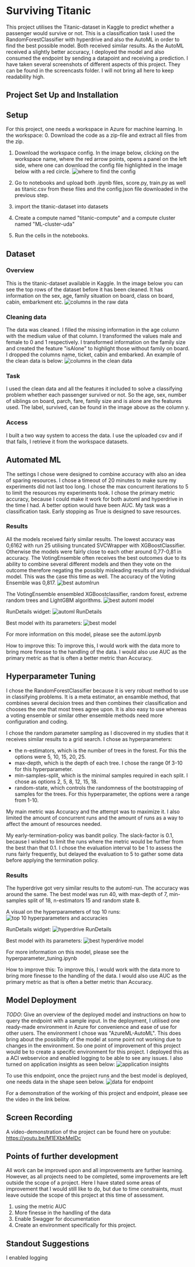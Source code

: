 # Surviving Titanic

This project utilises the Titanic-dataset in Kaggle to predict whether a passenger would survive or not. This is a classification task I used the RandomForestClassifier with hyperdrive and also the AutoML in order to find the best possible model. Both received similar results. As the AutoML received a slightly better accuracy, I deployed the model and also consumed the endpoint by sending a datapoint and receiving a prediction. I have taken several screenshots of different aspects of this project. They can be found in the screencasts folder. I will not bring all here to keep readability high.

## Project Set Up and Installation

## Setup
For this project, one needs a workspace in Azure for machine learning. In the workspace:
0. Download the code as a zip-file and extract all files from the zip.
1. Download the workspace config. In the image below, clicking on the workspace name, where the red arrow points, opens a panel on the left side, where one can download the config file highlighted in the image below with a red circle.
![where to find the config](/screenshots/get_config.png)

2. Go to notebooks and upload both .ipynb files, score.py, train.py as well as titanic.csv from these files and the config.json file downloaded in the previous step.
3. import the titanic-dataset into datasets
4. Create a compute named "titanic-compute" and a compute cluster named "ML-cluster-uda"
5. Run the cells in the notebooks.

## Dataset

### Overview
This is the titanic-dataset available in Kaggle. In the image below you can see the top rows of the dataset before it has been cleaned. It has information on the sex, age, family situation on board, class on board, cabin, embarkment etc.
![columns in the raw data](/screenshots/raw_data.png)

### Cleaning data
The data was cleaned. I filled the missing information in the age column with the medium value of that column. I transformed the values male and female to 0 and 1 respectively. I transformed information on the family size and created the feature "isAlone" to highlight those without family on board. I dropped the columns name, ticket, cabin and embarked. An example of the clean data is below:
![columns in the clean data](/screenshots/clean_data.png)

### Task
I used the clean data and all the features it included to solve a classifying problem whether each passenger survived or not. So the age, sex, number of siblings on board, parch, fare, family size and is alone are the features used. The label, survived, can be found in the image above as the column y.

### Access
I built a two way system to access the data. I use the uploaded csv and if that fails, I retrieve it from the workspace datasets.

## Automated ML
The settings I chose were designed to combine accuracy with also an idea of sparing resources. I chose a timeout of 20 minutes to make sure my experiments did not last too long. I chose the max concurrent iterations to 5 to limit the resources my experiments took. I chose the primary metric accuracy, because I could make it work for both automl and hyperdrive in the time I had. A better option would have been AUC. My task was a classification task. Early stopping as True is designed to save resources.

### Results
All the models received fairly similar results. The lowest accuracy was 0,6162 with run 25 utilising truncated SVCWrapper with XGBoostClassifier. Otherwise the models were fairly close to each other around 0,77-0,81 in accuracy. The VotingEnsemble often receives the best outcomes due to its ability to combine several different models and then they vote on the outcome therefore negating the possibly misleading results of any individual model. This was the case this time as well. The accuracy of the Voting Ensemble was 0,817. 
![best automlrun](/screenshots/best_automl_run_102.png)

The VotingEnsemble ensembled XGBoostclassifier, random forest, extreme random trees and LightGBM algorithms.
![best automl model](/screenshots/best_automl_model.png)

RunDetails widget:
![automl RunDetails](/screenshots/RunDetails_automl.png)

Best model with its parameters:
![best model](/screenshots/best_automl_model.png)

For more information on this model, please see the automl.ipynb

How to improve this: To improve this, I would work with the data more to bring more finesse to the handling of the data. I would also use AUC as the primary metric as that is often a better metric than Accuracy.


## Hyperparameter Tuning

I chose the RandomForestClassifier because it is very robust method to use in classifying problems. It is a meta estimator, an ensamble method, that combines several decision trees and then combines their classification and chooses the one that most trees agree upon. It is also easy to use whereas a voting ensemble or similar other ensemble methods need more configuration and coding.

I chose the random parameter sampling as I discovered in my studies that it receives similar results to a grid search. I chose as hyperparameters: 
* the n-estimators, which is the number of trees in the forest. For this the options were 5, 10, 15, 20, 25.
* max-depth, which is the depth of each tree. I chose the range 0f 3-10 for this hyperparameter.
* min-samples-split, which is the minimal samples required in each split. I chose as options 2, 5, 8, 12, 15, 18. 
* random-state, which controls the randomness of the bootstrapping of samples for the trees. For this hyperparameter, the options were a range from 1-10.

My main metric was Accuracy and the attempt was to maximize it. I also limited the amount of concurrent runs and the amount of runs as a way to affect the amount of resources needed.

My early-termination-policy was bandit policy. The slack-factor is 0.1, because I wished to limit the runs where the metric would be further from the best than that 0.1. I chose the evaluation interval to be 1 to assess the runs fairly frequently, but delayed the evaluation to 5 to gather some data before applying the termination policy.

### Results
The hyperdrive got very similar results to the automl-run. The accuracy was around the same. The best model was run 40, with max-depth of 7, min-samples split of 18, n-estimators 15 and random state 8. 

A visual on the hyperparameters of top 10 runs:
![top 10 hyperparameters and accuracies](/screenshots/hyperdrive_parameters_visual.png)

RunDetails widget:
![hyperdrive RunDetails](/screenshots/rundetails_hyperdrive.png)

Best model with its parameters:
![best hyperdrive model](/screenshots/best_hyperdrive_model.png)

For more information on this model, please see the hyperparameter_tuning.ipynb

How to improve this: To improve this, I would work with the data more to bring more finesse to the handling of the data. I would also use AUC as the primary metric as that is often a better metric than Accuracy.

## Model Deployment
*TODO*: Give an overview of the deployed model and instructions on how to query the endpoint with a sample input.
In the deployment, I utilised one ready-made environment in Azure for convenience and ease of use for other users. The environment I chose was "AzureML-AutoML". This does bring about the possibility of the model at some point not working due to changes in the environment. So one point of improvement of this project would be to create a specific environment for this project.
I deployed this as a ACI webservice and enabled logging to be able to see any issues. I also turned on application insights as seen below:
![application insights](/screenshots/application_insights.png)

To use this endpoint, once the project runs and the best model is deployed, one needs data in the shape seen below.
![data for endpoint](/screenshots/data_for_endpoint.png)

For a demonstration of the working of this project and endpoint, please see the video in the link below.

## Screen Recording
A video-demonstration of the project can be found here on youtube: https://youtu.be/M1EXbkMelDc

## Points of further development
All work can be improved upon and all improvements are further learning. However, as all projects need to be completed, some improvements are left outside the scope of a project. Here I have stated some areas of improvement that I would still like to do, but due to time constraints, must leave outside the scope of this project at this time of assessment.
1. using the metric AUC
2. More finesse in the handling of the data
3. Enable Swagger for documentation
4. Create an environment specifically for this project.

## Standout Suggestions
I enabled logging
